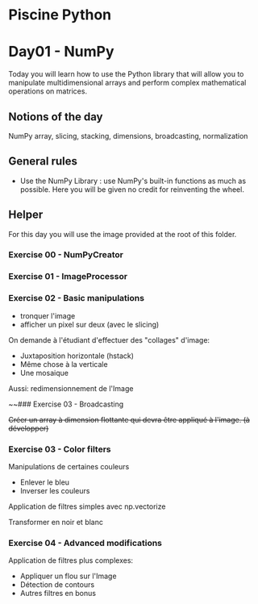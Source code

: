 # Piscine Python

# Day01 - NumPy

Today you will learn how to use the Python library that will allow you to manipulate multidimensional arrays and perform complex mathematical operations on matrices.

## Notions of the day

NumPy array, slicing, stacking, dimensions, broadcasting, normalization

## General rules

- Use the NumPy Library : use NumPy's built-in functions as much as possible. Here you will be given no credit for reinventing the wheel.

## Helper

For this day you will use the image provided at the root of this folder.


### Exercise 00 - NumPyCreator

### Exercise 01 - ImageProcessor

### Exercise 02 - Basic manipulations

- tronquer l'image
- afficher un pixel sur deux (avec le slicing)

On demande à l'étudiant d'effectuer des "collages" d'image:
- Juxtaposition horizontale (hstack)
- Même chose à la verticale
- Une mosaique

Aussi: redimensionnement de l'Image

~~### Exercise 03 - Broadcasting

~~Créer un array à dimension flottante qui devra être appliqué à l'image.
(à développer)~~
### Exercise 03 - Color filters

Manipulations de certaines couleurs
- Enlever le bleu
- Inverser les couleurs

Application de filtres simples avec np.vectorize

Transformer en noir et blanc

### Exercise 04 - Advanced modifications

Application de filtres plus complexes:
- Appliquer un flou sur l'Image
- Détection de contours
- Autres filtres en bonus
